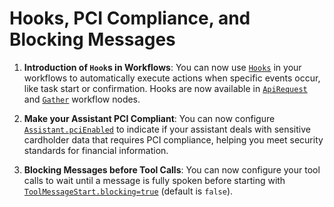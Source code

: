 # Hooks, PCI Compliance, and Blocking Messages

1. **Introduction of `Hook`s in Workflows**: You can now use [`Hooks`](https://api.vapi.ai/api#:~:text=Hook) in your workflows to automatically execute actions when specific events occur, like task start or confirmation. Hooks are now available in [`ApiRequest`](https://api.vapi.ai/api#:~:text=ApiRequest) and [`Gather`](https://api.vapi.ai/api#:~:text=Gather) workflow nodes.

2. **Make your Assistant PCI Compliant**: You can now configure [`Assistant.pciEnabled`](https://api.vapi.ai/api#:~:text=UpdateCallDTO-,Assistant,-UpdateAssistantDTO) to indicate if your assistant deals with sensitive cardholder data that requires PCI compliance, helping you meet security standards for financial information.

3. **Blocking Messages before Tool Calls**: You can now configure your tool calls to wait until a message is fully spoken before starting with [`ToolMessageStart.blocking=true`](https://api.vapi.ai/api#:~:text=ToolMessageStart) (default is `false`). 

